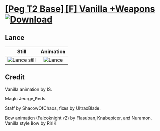 # [\[Peg T2 Base\] \[F\] Vanilla +Weapons](./) [![Download](https://img.shields.io/badge/Download--red?style=social&logo=github)](https://minhaskamal.github.io/DownGit/#/home?url=https://github.com/Klokinator/FE-Repo/tree/main/Battle%20Animations%2FMounted%20-%20Pegs%2C%20Wyverns%2C%20Griffons%2F%5BPeg%20T2%20Base%5D%20%5BF%5D%20Vanilla%20%2BWeapons%2F2.%20Lance)

## Lance

| Still | Animation |
| :---: | :-------: |
| ![Lance still](./Lance_000.png) | ![Lance](./Lance.gif) |

## Credit

Vanilla animation by IS.

Magic Jeorge_Reds.

Staff by ShadowOfChaos, fixes by UltraxBlade.

Bow animation (Falcoknight v2) by Flasuban, Knabepicer, and Nuramon. Vanilla style Bow by RiriK
